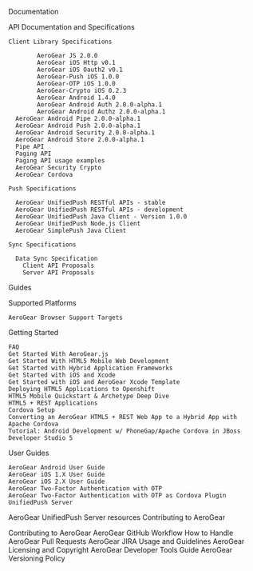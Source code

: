 Documentation

  API Documentation and Specifications

    Client Library Specifications

			AeroGear JS 2.0.0
			AeroGear iOS Http v0.1
			AeroGear iOS Oauth2 v0.1
			AeroGear-Push iOS 1.0.0
			AeroGear-OTP iOS 1.0.0
			AeroGear-Crypto iOS 0.2.3
			AeroGear Android 1.4.0
			AeroGear Android Auth 2.0.0-alpha.1
			AeroGear Android Authz 2.0.0-alpha.1
      AeroGear Android Pipe 2.0.0-alpha.1
      AeroGear Android Push 2.0.0-alpha.1
      AeroGear Android Security 2.0.0-alpha.1
      AeroGear Android Store 2.0.0-alpha.1
      Pipe API
      Paging API
      Paging API usage examples
      AeroGear Security Crypto
      AeroGear Cordova
    
    Push Specifications

      AeroGear UnifiedPush RESTful APIs - stable
      AeroGear UnifiedPush RESTful APIs - development
      AeroGear UnifiedPush Java Client - Version 1.0.0
      AeroGear UnifiedPush Node.js Client
      AeroGear SimplePush Java Client
      
    Sync Specifications

      Data Sync Specification
        Client API Proposals
        Server API Proposals
        
  Guides
  
  Supported Platforms

    AeroGear Browser Support Targets
  
  Getting Started

    FAQ
    Get Started With AeroGear.js
    Get Started With HTML5 Mobile Web Development
    Get Started with Hybrid Application Frameworks
    Get Started with iOS and Xcode
    Get Started with iOS and AeroGear Xcode Template
    Deploying HTML5 Applications to Openshift
    HTML5 Mobile Quickstart & Archetype Deep Dive
    HTML5 + REST Applications
    Cordova Setup
    Converting an AeroGear HTML5 + REST Web App to a Hybrid App with Apache Cordova
    Tutorial: Android Development w/ PhoneGap/Apache Cordova in JBoss Developer Studio 5

  User Guides

    AeroGear Android User Guide
    AeroGear iOS 1.X User Guide
    AeroGear iOS 2.X User Guide
    AeroGear Two-Factor Authentication with OTP
    AeroGear Two-Factor Authentication with OTP as Cordova Plugin
    UnifiedPush Server

AeroGear UnifiedPush Server resources
Contributing to AeroGear

Contributing to AeroGear
AeroGear GitHub Workflow
How to Handle AeroGear Pull Requests
AeroGear JIRA Usage and Guidelines
AeroGear Licensing and Copyright
AeroGear Developer Tools Guide
AeroGear Versioning Policy
